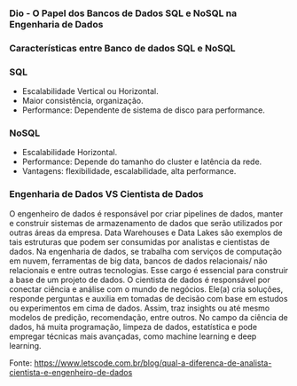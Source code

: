 ### Dio - O Papel dos Bancos de Dados SQL e NoSQL na Engenharia de Dados

### Características entre Banco de dados SQL e NoSQL
### SQL
- Escalabilidade Vertical ou Horizontal.
- Maior consistência, organização.
- Performance: Dependente de sistema de disco para performance.

### NoSQL
- Escalabilidade Horizontal.
- Performance: Depende do tamanho do cluster e latência da rede.
- Vantagens: flexibilidade, escalabilidade, alta performance.


### Engenharia de Dados VS Cientista de Dados

O engenheiro de dados é responsável por criar pipelines de dados, manter e construir sistemas de armazenamento de dados que serão utilizados por outras áreas da empresa. Data Warehouses e Data Lakes são exemplos de tais estruturas que podem ser consumidas por analistas e cientistas de dados.
Na engenharia de dados, se trabalha com serviços de computação em nuvem, ferramentas de big data, bancos de dados relacionais/ não relacionais e entre outras tecnologias.
Esse cargo é essencial para construir a base de um projeto de dados. O cientista de dados é responsável por conectar ciência e análise com o mundo de negócios. Ele(a) cria soluções, responde perguntas e auxilia em tomadas de decisão com base em estudos ou experimentos em cima de dados. Assim, traz insights ou até mesmo modelos de predição, recomendação, entre outros.
No campo da ciência de dados, há muita programação, limpeza de dados, estatística e pode empregar técnicas mais avançadas, como machine learning e deep learning.


Fonte: https://www.letscode.com.br/blog/qual-a-diferenca-de-analista-cientista-e-engenheiro-de-dados

